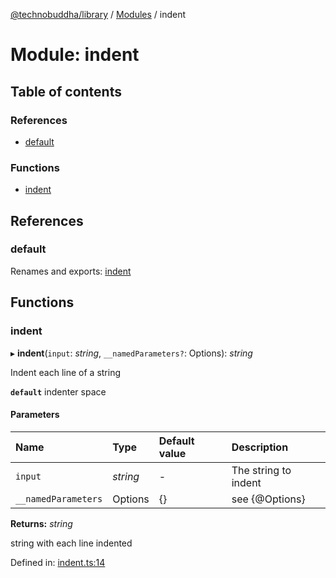 [@technobuddha/library](../../README.md) / [Modules](../Modules.md) / indent

# Module: indent

## Table of contents

### References

- [default](indent.md#default)

### Functions

- [indent](indent.md#indent)

## References

### default

Renames and exports: [indent](indent.md#indent)

## Functions

### indent

▸ **indent**(`input`: *string*, `__namedParameters?`: Options): *string*

Indent each line of a string

**`default`** indenter space

#### Parameters

| Name | Type | Default value | Description |
| :------ | :------ | :------ | :------ |
| `input` | *string* | - | The string to indent |
| `__namedParameters` | Options | {} | see {@Options} |

**Returns:** *string*

string with each line indented

Defined in: [indent.ts:14](../../src/indent.ts#L14)
